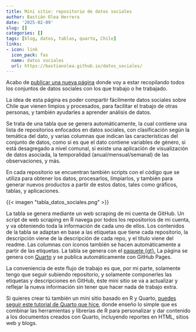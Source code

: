 ```yaml
---
title: Mini sitio: repositorio de datos sociales
author: Bastián Olea Herrera
date: '2025-02-09'
slug: []
categories: []
tags: [blog, datos, tablas, quarto, Chile]
links:
- icon: link
  icon_pack: fas
  name: datos sociales
  url: https://bastianolea.github.io/datos_sociales/
---
```


Acabo de [publicar una nueva página](https://bastianolea.github.io/datos_sociales/) donde voy a estar recopilando todos los conjuntos de datos sociales con los que trabajo o he trabajado. 

La idea de esta página es poder compartir fácilmente datos sociales sobre Chile que vienen limpios y procesados, para facilitar el trabajo de otras personas, y también ayudarles a aprender análisis de datos. 

Se trata de una tabla que se genera automáticamente, la cual contiene una lista de repositorios enfocados en datos sociales, con clasificación según la temática del dato, y varias columnas que indican las características del conjunto de datos, como si es que el dato contiene variables de género, si está desagregado a nivel comunal, si existe una aplicación de visualización de datos asociada, la temporalidad (anual/mensual/semanal) de las observaciones, y más.

En cada repositorio se encuentran también scripts con el código que se utiliza para obtener los datos, procesarlos, limpiarlos, y también para generar nuevos productos a partir de estos datos, tales como gráficos, tablas, y aplicaciones.

{{< imagen "tabla_datos_sociales.png" >}}

La tabla se genera mediante un web scraping de mi cuenta de GitHub. Un script de web scraping en R navega por todos los repositorios de mi cuenta, y va obteniendo toda la información de cada uno de ellos. Los contenidos de la tabla se adaptan en base a las etiquetas que tiene cada repositorio, la descripción viene de la descripción de cada repo, y el título viene del readme. Las columnas con iconos también se hacen automáticamente a partir de las etiquetas. La tabla se genera con el [paquete {gt}.](https://gt.rstudio.com) La página se genera con [Quarto](https://github.com/quarto-dev/quarto-r) y se publica automáticamente con GitHub Pages.

La conveniencia de este flujo de trabajo es que, por mi parte, solamente tengo que seguir subiendo repositorio, y solamente componerles las etiquetas y descripciones en GitHub, éste mini sitio se va a actualizar y reflejar la nueva información sin tener que hacer nada de trabajo extra.

Si quieres crear tú también un mini sitio basado en R y Quarto, [puedes seguir este tutorial de Quarto que hice](https://bastianolea.rbind.io/blog/quarto_reportes/), donde enseño lo simple que es combinar las herramientas y librerías de R para personalizar y dar contenido a los documentos creados con Quarto, incluyendo reportes en HTML, sitios web y blogs.